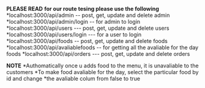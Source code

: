  **PLEASE READ**
 **for our route tesing please use the following**
 *localhost:3000/api/admin -- post, get, update and delete admin
 *localhost:3000/api/admin/login -- for admin to login
 *localhost:3000/api/users --- post, get, update and delete users
 *localhost:3000/api/users/login --- for a user to login
 *localhost:3000/api/foods -- post, get, update and delete foods
 *localhost:3000/api/avaliablefoods -- for getting all the avaliable for the day foods
 *localhost:3000/api/orders --- post, get, update and delete orders

 **NOTE**
 *Authomatically once u adds food to the menu, it is unavaliable to the customers
 *To make food avaliable for the day, select the particular food by id and change
 *the avaliable colum from false to true
